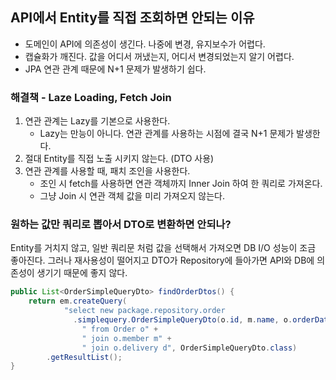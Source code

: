 ## API에서 Entity를 직접 조회하면 안되는 이유

- 도메인이 API에 의존성이 생긴다. 나중에 변경, 유지보수가 어렵다.
- 캡슐화가 깨진다. 값을 어디서 꺼냈는지, 어디서 변경되었는지 알기 어렵다.
- JPA 연관 관계 때문에 N+1 문제가 발생하기 쉽다.

### 해결책 - Laze Loading, Fetch Join

1. 연관 관계는 Lazy를 기본으로 사용한다.
	- Lazy는 만능이 아니다. 연관 관계를 사용하는 시점에 결국 N+1 문제가 발생한다.
2. 절대 Entity를 직접 노출 시키지 않는다. (DTO 사용)
3. 연관 관계를 사용할 때, 패치 조인을 사용한다.
	- 조인 시 fetch를 사용하면 연관 객체까지 Inner Join 하여 한 쿼리로 가져온다.
	- 그냥 Join 시 연관 객체 값을 미리 가져오지 않는다.

### 원하는 값만 쿼리로 뽑아서 DTO로 변환하면 안되나?

Entity를 거치지 않고, 일반 쿼리문 처럼 값을 선택해서 가져오면 DB I/O 성능이 조금 좋아진다.
그러나 재사용성이 떨어지고 DTO가 Repository에 들아가면 API와 DB에 의존성이 생기기 때문에 좋지 않다.

```java
public List<OrderSimpleQueryDto> findOrderDtos() {
    return em.createQuery(
            "select new package.repository.order
              .simplequery.OrderSimpleQueryDto(o.id, m.name, o.orderDate, o.status, d.address)" +
                " from Order o" +
                " join o.member m" +
                " join o.delivery d", OrderSimpleQueryDto.class)
        .getResultList();
}
```


